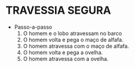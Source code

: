 # TRAVESSIA SEGURA

- Passo-a-passo
  1. O homem e o lobo atravessam no barco
  2. O homem volta e pega o maço de alfafa.
  3. O homem atravessa com o maço de alfafa.
  4. O homem volta e pega a ovelha.
  5. O homem atravessa com a ovelha.  